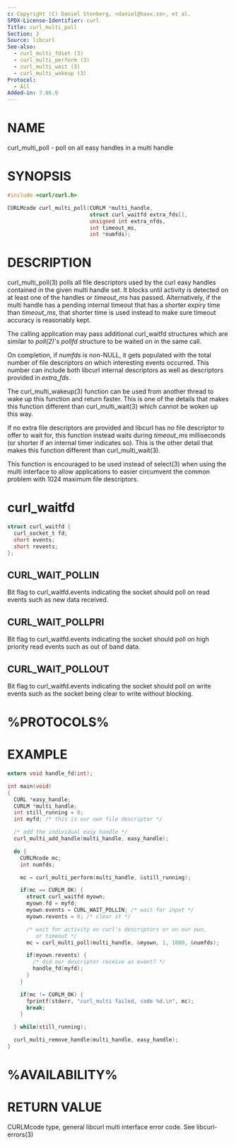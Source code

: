 ```yaml
---
c: Copyright (C) Daniel Stenberg, <daniel@haxx.se>, et al.
SPDX-License-Identifier: curl
Title: curl_multi_poll
Section: 3
Source: libcurl
See-also:
  - curl_multi_fdset (3)
  - curl_multi_perform (3)
  - curl_multi_wait (3)
  - curl_multi_wakeup (3)
Protocol:
  - All
Added-in: 7.66.0
---
```


# NAME

curl_multi_poll - poll on all easy handles in a multi handle

# SYNOPSIS

~~~c
#include <curl/curl.h>

CURLMcode curl_multi_poll(CURLM *multi_handle,
                          struct curl_waitfd extra_fds[],
                          unsigned int extra_nfds,
                          int timeout_ms,
                          int *numfds);
~~~

# DESCRIPTION

curl_multi_poll(3) polls all file descriptors used by the curl easy
handles contained in the given multi handle set. It blocks until activity is
detected on at least one of the handles or *timeout_ms* has passed.
Alternatively, if the multi handle has a pending internal timeout that has a
shorter expiry time than *timeout_ms*, that shorter time is used instead
to make sure timeout accuracy is reasonably kept.

The calling application may pass additional curl_waitfd structures which are
similar to *poll(2)*'s *pollfd* structure to be waited on in the same
call.

On completion, if *numfds* is non-NULL, it gets populated with the total
number of file descriptors on which interesting events occurred. This number
can include both libcurl internal descriptors as well as descriptors provided
in *extra_fds*.

The curl_multi_wakeup(3) function can be used from another thread to
wake up this function and return faster. This is one of the details
that makes this function different than curl_multi_wait(3) which cannot
be woken up this way.

If no extra file descriptors are provided and libcurl has no file descriptor
to offer to wait for, this function instead waits during *timeout_ms*
milliseconds (or shorter if an internal timer indicates so). This is the other
detail that makes this function different than curl_multi_wait(3).

This function is encouraged to be used instead of select(3) when using the
multi interface to allow applications to easier circumvent the common problem
with 1024 maximum file descriptors.

# curl_waitfd

~~~c
struct curl_waitfd {
  curl_socket_t fd;
  short events;
  short revents;
};
~~~

## CURL_WAIT_POLLIN

Bit flag to curl_waitfd.events indicating the socket should poll on read
events such as new data received.

## CURL_WAIT_POLLPRI

Bit flag to curl_waitfd.events indicating the socket should poll on high
priority read events such as out of band data.

## CURL_WAIT_POLLOUT

Bit flag to curl_waitfd.events indicating the socket should poll on write
events such as the socket being clear to write without blocking.

# %PROTOCOLS%

# EXAMPLE

~~~c
extern void handle_fd(int);

int main(void)
{
  CURL *easy_handle;
  CURLM *multi_handle;
  int still_running = 0;
  int myfd; /* this is our own file descriptor */

  /* add the individual easy handle */
  curl_multi_add_handle(multi_handle, easy_handle);

  do {
    CURLMcode mc;
    int numfds;

    mc = curl_multi_perform(multi_handle, &still_running);

    if(mc == CURLM_OK) {
      struct curl_waitfd myown;
      myown.fd = myfd;
      myown.events = CURL_WAIT_POLLIN; /* wait for input */
      myown.revents = 0; /* clear it */

      /* wait for activity on curl's descriptors or on our own,
         or timeout */
      mc = curl_multi_poll(multi_handle, &myown, 1, 1000, &numfds);

      if(myown.revents) {
        /* did our descriptor receive an event? */
        handle_fd(myfd);
      }
    }

    if(mc != CURLM_OK) {
      fprintf(stderr, "curl_multi failed, code %d.\n", mc);
      break;
    }

  } while(still_running);

  curl_multi_remove_handle(multi_handle, easy_handle);
}
~~~

# %AVAILABILITY%

# RETURN VALUE

CURLMcode type, general libcurl multi interface error code. See
libcurl-errors(3)
